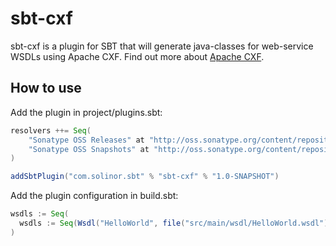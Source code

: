 sbt-cxf
========

sbt-cxf is a plugin for SBT that will generate java-classes for web-service WSDLs using Apache CXF. Find out more about [Apache CXF](http://cxf.apache.org/).

## How to use

Add the plugin in project/plugins.sbt:
```scala
resolvers ++= Seq(
	"Sonatype OSS Releases" at "http://oss.sonatype.org/content/repositories/releases/",
	"Sonatype OSS Snapshots" at "http://oss.sonatype.org/content/repositories/snapshots/"
)

addSbtPlugin("com.solinor.sbt" % "sbt-cxf" % "1.0-SNAPSHOT")
```

Add the plugin configuration in build.sbt:
```scala
wsdls := Seq(
  wsdls := Seq(Wsdl("HelloWorld", file("src/main/wsdl/HelloWorld.wsdl"), Nil)) // Example
)
```
